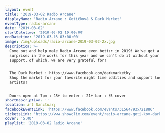 ```yaml
---
layout: event
title: '2019-03-02 Radio Arcane'
displayName: 'Radio Arcane : Gotičková & Dark Market'
eventType: radio-arcane
date: '2019-03-02'
startDatetime: '2019-03-02 19:00:00'
endDatetime: '2019-03-03 03:00:00'
image: /img/uploads/radio-arcane-2019-03-02-2x.jpg
description: >-
  Come out and help make Radio Arcane even better in 2019! We've got a few
  surprises in the works for this year and we can't do it without your continued
  support, of which, we are very grateful for!


  The Dark Market : https://www.facebook.com/darkmarketky
  Shop the market for your favorite night time oddities and support local
  artists!


  Doors open at 7pm : 18+ to enter : 21+ bar : $5 cover
shortDescription: ''
location: Art Sanctuary
facebookEventLink: 'https://www.facebook.com/events/315647935721886'
ticketsLink: 'https://www.showclix.com/event/radio-arcane-goti-kov-dark-market'
cover: '5.00'
playlist: '2019-03-02 Radio Arcane'
---
```

